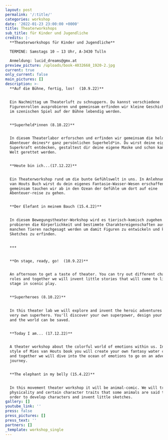 ```yaml
---
layout: post
permalink: '/:title/'
categories: workshop
date: '2022-01-23 23:00:00 +0000'
title: Theaterworkshops
sub_title: für Kinder und Jugendliche
credits: |-
  **Theaterworkshops für Kinder und Jugendliche**

  TERMINE: Samstags 10 – 13 Uhr, A-3430 Tulln

  Anmeldung: lucid_dreams@gmx.at
preview_picture: /uploads/book-4032668_1920-2.jpg
current: true
only_current: false
main_pictures: []
description: >-
  **Auf die Bühne, fertig, los!  (10.9.22)**


  Ein Nachmittag um Theaterluft zu schnuppern. Du kannst verschiedene
  Figurenrollen ausprobieren und gemeinsam erfinden wir kleine Geschichten, die
  im szenischen Spiel auf der Bühne lebendig werden.


  **Superheld*innen (8.10.22)**


  In diesem Theaterlabor erforschen und erfinden wir gemeinsam die heldenhaften
  Abenteuer deines*r ganz persönlichen Superheld*in. Du wirst deine eigene
  Superkraft entdecken, gestaltest dir deine eigene Maske und schon kann die
  Welt gerettet werden.


  **Heute bin ich...(17.12.22)**


  Ein Theaterworkshop rund um die bunte Gefühlswelt in uns. In Anlehnung an Mies
  van Houts Buch wirst du dein eigenes Fantasie-Wasser-Wesen erschaffen und
  gemeinsam tauchen wir ab in den Ozean der Gefühle um dort auf eine
  Abenteuer-reise zu gehen.


  **Der Elefant in meinem Bauch (15.4.22)**


  In diesem Bewegungstheater-Workshop wird es tierisch-komisch zugehen. Wir
  probieren die Körperlichkeit und bestimmte Charaktereigenschaften aus, die so
  manchen Tieren nachgesagt werden um damit Figuren zu entwickeln und kleine
  Sketches zu erfinden.


  ***


  **On stage, ready, go!  (10.9.22)**


  An afternoon to get a taste of theater. You can try out different character
  roles and together we will invent little stories that will come to life on
  stage in scenic play.


  **Superheroes (8.10.22)**


  In this theater lab we will explore and invent the heroic adventures of your
  very own superhero. You'll discover your own superpower, design your own mask,
  and the world can be saved.


  **Today I am... (17.12.22)**


  A theater workshop about the colorful world of emotions within us. In the
  style of Mies van Houts book you will create your own fantasy water creature
  and together we will dive into the ocean of emotions to go on an adventure
  journey.


  **The elephant in my belly (15.4.22)**


  In this movement theater workshop it will be animal-comic. We will try out the
  physicality and certain character traits that some animals are said to have in
  order to develop characters and invent little sketches.
gallery: []
youtube_link: ''
press: false
press_pictures: []
press_text: ''
partners: []
_template: workshop_single
---
```


